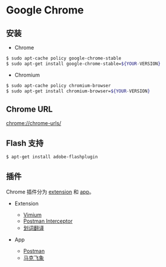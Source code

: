 # Google Chrome

## 安装

* Chrome

```bash
$ sudo apt-cache policy google-chrome-stable
$ sudo apt-get install google-chrome-stable=${YOUR-VERSION}
```

* Chromium

```bash
$ sudo apt-cache policy chromium-browser
$ sudo apt-get install chromium-browser=${YOUR-VERSION}
```


## Chrome URL

[chrome://chrome-urls/](chrome://chrome-urls/)


## Flash 支持

```bash
$ apt-get install adobe-flashplugin
```


## 插件

Chrome 插件分为 [extension](chrome://extensions/) 和 [app](chrome://apps/)。

* Extension

  * [Vimium](https://chrome.google.com/webstore/detail/vimium/dbepggeogbaibhgnhhndojpepiihcmeb)
  * [Postman Interceptor](https://chrome.google.com/webstore/detail/postman-interceptor/aicmkgpgakddgnaphhhpliifpcfhicfo)
  * [划词翻译](https://chrome.google.com/webstore/detail/%E5%88%92%E8%AF%8D%E7%BF%BB%E8%AF%91/ikhdkkncnoglghljlkmcimlnlhkeamad)

* App

  * [Postman](https://chrome.google.com/webstore/detail/postman/fhbjgbiflinjbdggehcddcbncdddomop)
  * [马克飞象](https://chrome.google.com/webstore/detail/marxico/kidnkfckhbdkfgbicccmdggmpgogehop/related)
